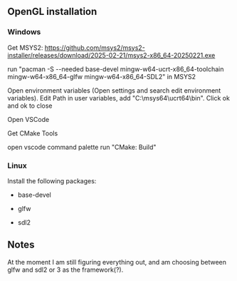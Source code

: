 ## OpenGL installation

### Windows

Get MSYS2: https://github.com/msys2/msys2-installer/releases/download/2025-02-21/msys2-x86_64-20250221.exe

run "pacman -S --needed base-devel mingw-w64-ucrt-x86_64-toolchain mingw-w64-x86_64-glfw mingw-w64-x86_64-SDL2" in MSYS2

Open environment variables (Open settings and search edit environment variables). Edit Path in user variables, add "C:\msys64\ucrt64\bin". Click ok and ok to close

Open VSCode

Get CMake Tools

open vscode command palette run "CMake: Build"

### Linux

Install the following packages:

+ base-devel

+ glfw

+ sdl2

## Notes

At the moment I am still figuring everything out, and am choosing between glfw and sdl2 or 3 as the framework(?).